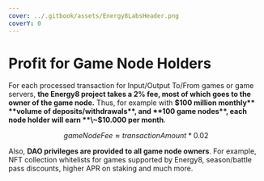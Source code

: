 ```yaml
---
cover: ../.gitbook/assets/Energy8LabsHeader.png
coverY: 0
---
```


# Profit for Game Node Holders

For each processed transaction for Input/Output To/From games or game servers, **the Energy8 project takes a 2% fee, most of which goes to the owner of the game node.** Thus, for example with **$100 million monthly** **volume of deposits/withdrawals**, and **100 game nodes**, each node holder will earn **\~$10.000 per month**.

$$
gameNodeFee ≈ transactionAmount * 0.02
$$

Also, **DAO privileges are provided to all game node owners**. For example, NFT collection whitelists for games supported by Energy8, season/battle pass discounts, higher APR on staking and much more.
